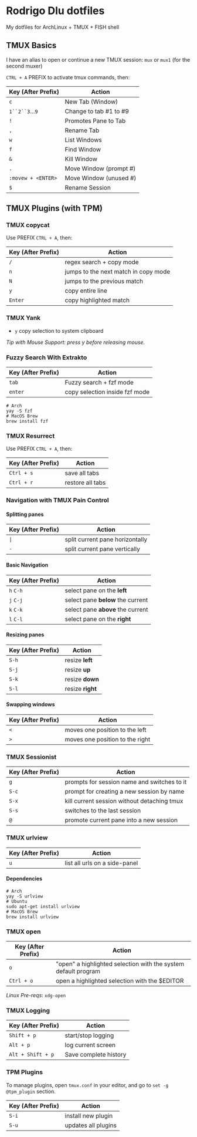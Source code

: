 # Rodrigo Dlu dotfiles

My dotfiles for ArchLinux + TMUX + FISH shell

## TMUX Basics

I have an alias to open or continue a new TMUX session: `mux` or `mux1` (for the second muxer)

`CTRL + A` PREFIX to activate tmux commands, then:

| Key (After Prefix) | Action                 |
|--------------------|------------------------|
| `c`                | New Tab (Window)       |
| `1``2``3`...`9`    | Change to tab #1 to #9 |
| `!`                | Promotes Pane to Tab   |
| `,`                | Rename Tab             |
| `w`                | List Windows           |
| `f`                | Find Window            |
| `&`                | Kill Window            |
| `.`                | Move Window (prompt #) |
| `:movew + <ENTER>` | Move Window (unused #) |
| `$`                | Rename Session         |

## TMUX Plugins (with TPM)

### TMUX copycat

Use PREFIX `CTRL + A`, then:

| Key (After Prefix) | Action                               |
|--------------------|--------------------------------------|
| `/`                | regex search +  copy mode            |
| `n`                | jumps to the next match in copy mode |
| `N`                | jumps to the previous match          |
| `y`                | copy entire line                     |
| `Enter`            | copy highlighted match               |

### TMUX Yank

- `y` copy selection to system clipboard

_Tip with Mouse Support: press y before releasing mouse._

### Fuzzy Search With Extrakto

| Key (After Prefix) | Action                               |
|--------------------|--------------------------------------|
| `tab`              | Fuzzy search + fzf mode              |
| `enter`            | copy selection inside fzf mode       |

```
# Arch
yay -S fzf
# MacOS Brew
brew install fzf
```



### TMUX Resurrect

Use PREFIX `CTRL + A`, then:

| Key (After Prefix) | Action                 |
|--------------------|------------------------|
| `Ctrl + s`         | save all tabs          |
| `Ctrl + r`         | restore all tabs       |

### Navigation with TMUX Pain Control

#### Splitting panes

| Key (After Prefix) | Action                               |
|--------------------|--------------------------------------|
| `\|`               | split current pane horizontally      |
| `-`                | split current pane vertically        |

#### Basic Navigation

| Key (After Prefix) | Action                               |
|--------------------|--------------------------------------|
| `h` `C-h`          | select pane on the **left**          |
| `j` `C-j`          | select pane **below** the current    |
| `k` `C-k`          | select pane **above** the current    |
| `l` `C-l`          | select pane on the **right**         |

#### Resizing panes

| Key (After Prefix) | Action                               |
|--------------------|--------------------------------------|
| `S-h`              | resize **left**                      |
| `S-j`              | resize **up**                        |
| `S-k`              | resize **down**                      |
| `S-l`              | resize **right**                     |

#### Swapping windows

| Key (After Prefix) | Action                               |
|--------------------|--------------------------------------|
| `<`                | moves one position to the left       |
| `>`                | moves one position to the right      |

### TMUX Sessionist

| Key (After Prefix) | Action                                      |
|--------------------|---------------------------------------------|
| `g`                | prompts for session name and switches to it |
| `S-c`              | prompt for creating a new session by name   |
| `S-x`              | kill current session without detaching tmux |
| `S-s`              | switches to the last session                |
| `@`                | promote current pane into a new session     |

### TMUX urlview

| Key (After Prefix) | Action                               |
|--------------------|--------------------------------------|
| `u`                | list all urls on a side-panel        |

#### Dependencies

```
# Arch
yay -S urlview
# Ubuntu
sudo apt-get install urlview
# MacOS Brew
brew install urlview
```

### TMUX open

| Key (After Prefix) | Action                                                         |
|--------------------|----------------------------------------------------------------|
| `o`                | "open" a highlighted selection with the system default program |
| `Ctrl + o`         | open a highlighted selection with the $EDITOR                  |

_Linux Pre-reqs_: `xdg-open`

### TMUX Logging

| Key (After Prefix) | Action                 |
|--------------------|------------------------|
| `Shift + p`        | start/stop logging     |
| `Alt + p`          | log current screen     |
| `Alt + Shift + p`  | Save complete history  |

### TPM Plugins

To manage plugins, open `tmux.conf` in your editor, and go to `set -g @tpm_plugin` section.

| Key (After Prefix) | Action                 |
|--------------------|------------------------|
| `S-i`              | install new plugin     |
| `S-u`              | updates all plugins    |
